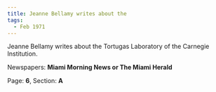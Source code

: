 ```yaml
---  
title: Jeanne Bellamy writes about the  
tags:  
  - Feb 1971  
---  
```

  
Jeanne Bellamy writes about the Tortugas Laboratory of the Carnegie Institution.  
  
Newspapers: **Miami Morning News or The Miami Herald**  
  
Page: **6**, Section: **A** 
